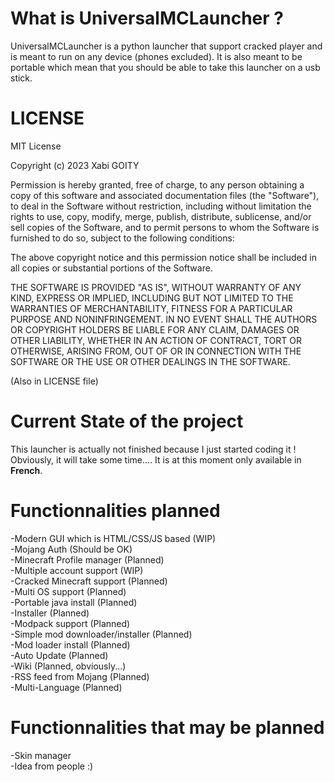 # What is UniversalMCLauncher ?
UniversalMCLauncher is a python launcher that support cracked player and is meant to run on any device (phones excluded).
It is also meant to be portable which mean that you should be able to take this launcher on a usb stick.

# LICENSE

MIT License

Copyright (c) 2023 Xabi GOITY

Permission is hereby granted, free of charge, to any person obtaining a copy
of this software and associated documentation files (the "Software"), to deal
in the Software without restriction, including without limitation the rights
to use, copy, modify, merge, publish, distribute, sublicense, and/or sell
copies of the Software, and to permit persons to whom the Software is
furnished to do so, subject to the following conditions:

The above copyright notice and this permission notice shall be included in all
copies or substantial portions of the Software.

THE SOFTWARE IS PROVIDED "AS IS", WITHOUT WARRANTY OF ANY KIND, EXPRESS OR
IMPLIED, INCLUDING BUT NOT LIMITED TO THE WARRANTIES OF MERCHANTABILITY,
FITNESS FOR A PARTICULAR PURPOSE AND NONINFRINGEMENT. IN NO EVENT SHALL THE
AUTHORS OR COPYRIGHT HOLDERS BE LIABLE FOR ANY CLAIM, DAMAGES OR OTHER
LIABILITY, WHETHER IN AN ACTION OF CONTRACT, TORT OR OTHERWISE, ARISING FROM,
OUT OF OR IN CONNECTION WITH THE SOFTWARE OR THE USE OR OTHER DEALINGS IN THE
SOFTWARE.

(Also in LICENSE file)

# Current State of the project
This launcher is actually not finished because I just started coding it !
Obviously, it will take some time....
It is at this moment only available in __French__.

# Functionnalities planned
-Modern GUI which is HTML/CSS/JS based (WIP) <br>
-Mojang Auth (Should be OK) <br>
-Minecraft Profile manager (Planned) <br>
-Multiple account support (WIP) <br>
-Cracked Minecraft support (Planned) <br>
-Multi OS support (Planned) <br>
-Portable java install (Planned) <br>
-Installer (Planned) <br>
-Modpack support (Planned) <br>
-Simple mod downloader/installer (Planned) <br>
-Mod loader install (Planned) <br>
-Auto Update (Planned) <br>
-Wiki (Planned, obviously...) <br>
-RSS feed from Mojang (Planned)<br>
-Multi-Language (Planned) <br>

# Functionnalities that may be planned

-Skin manager <br>
-Idea from people :) <br>
